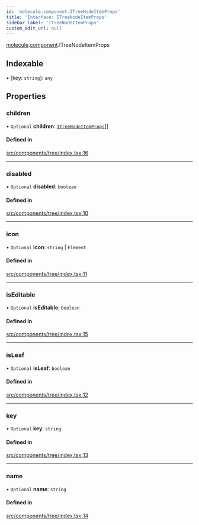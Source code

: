 ```yaml
---
id: 'molecule.component.ITreeNodeItemProps'
title: 'Interface: ITreeNodeItemProps'
sidebar_label: 'ITreeNodeItemProps'
custom_edit_url: null
---
```


[molecule](../namespaces/molecule).[component](../namespaces/molecule.component).ITreeNodeItemProps

## Indexable

▪ [key: `string`]: `any`

## Properties

### children

• `Optional` **children**: [`ITreeNodeItemProps`](molecule.component.ITreeNodeItemProps)[]

#### Defined in

[src/components/tree/index.tsx:16](https://github.com/DTStack/molecule/blob/1b0aa04/src/components/tree/index.tsx#L16)

---

### disabled

• `Optional` **disabled**: `boolean`

#### Defined in

[src/components/tree/index.tsx:10](https://github.com/DTStack/molecule/blob/1b0aa04/src/components/tree/index.tsx#L10)

---

### icon

• `Optional` **icon**: `string` \| `Element`

#### Defined in

[src/components/tree/index.tsx:11](https://github.com/DTStack/molecule/blob/1b0aa04/src/components/tree/index.tsx#L11)

---

### isEditable

• `Optional` **isEditable**: `boolean`

#### Defined in

[src/components/tree/index.tsx:15](https://github.com/DTStack/molecule/blob/1b0aa04/src/components/tree/index.tsx#L15)

---

### isLeaf

• `Optional` **isLeaf**: `boolean`

#### Defined in

[src/components/tree/index.tsx:12](https://github.com/DTStack/molecule/blob/1b0aa04/src/components/tree/index.tsx#L12)

---

### key

• `Optional` **key**: `string`

#### Defined in

[src/components/tree/index.tsx:13](https://github.com/DTStack/molecule/blob/1b0aa04/src/components/tree/index.tsx#L13)

---

### name

• `Optional` **name**: `string`

#### Defined in

[src/components/tree/index.tsx:14](https://github.com/DTStack/molecule/blob/1b0aa04/src/components/tree/index.tsx#L14)
